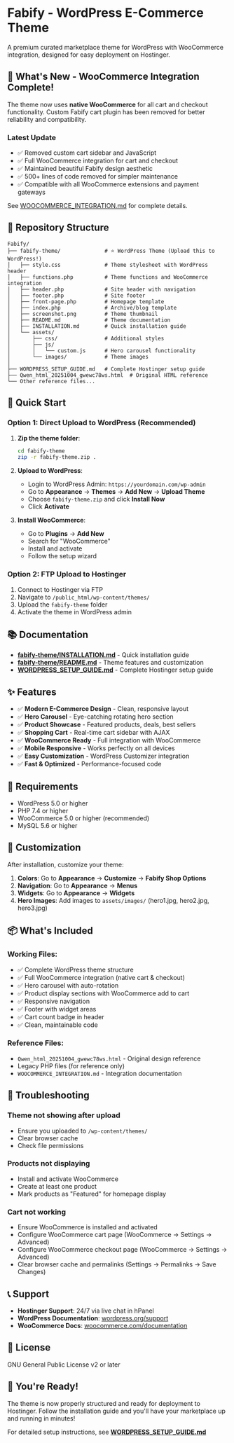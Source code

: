 # Fabify - WordPress E-Commerce Theme

A premium curated marketplace theme for WordPress with WooCommerce integration, designed for easy deployment on Hostinger.

## 🎉 What's New - WooCommerce Integration Complete!

The theme now uses **native WooCommerce** for all cart and checkout functionality. Custom Fabify cart plugin has been removed for better reliability and compatibility.

### Latest Update
- ✅ Removed custom cart sidebar and JavaScript
- ✅ Full WooCommerce integration for cart and checkout
- ✅ Maintained beautiful Fabify design aesthetic
- ✅ 500+ lines of code removed for simpler maintenance
- ✅ Compatible with all WooCommerce extensions and payment gateways

See [WOOCOMMERCE_INTEGRATION.md](WOOCOMMERCE_INTEGRATION.md) for complete details.

## 📁 Repository Structure

```
Fabify/
├── fabify-theme/              # ⭐ WordPress Theme (Upload this to WordPress!)
│   ├── style.css              # Theme stylesheet with WordPress header
│   ├── functions.php          # Theme functions and WooCommerce integration
│   ├── header.php             # Site header with navigation
│   ├── footer.php             # Site footer
│   ├── front-page.php         # Homepage template
│   ├── index.php              # Archive/blog template
│   ├── screenshot.png         # Theme thumbnail
│   ├── README.md              # Theme documentation
│   ├── INSTALLATION.md        # Quick installation guide
│   └── assets/
│       ├── css/               # Additional styles
│       ├── js/
│       │   └── custom.js      # Hero carousel functionality
│       └── images/            # Theme images
│
├── WORDPRESS_SETUP_GUIDE.md   # Complete Hostinger setup guide
├── Qwen_html_20251004_gwewc78ws.html  # Original HTML reference
└── Other reference files...
```

## 🚀 Quick Start

### Option 1: Direct Upload to WordPress (Recommended)

1. **Zip the theme folder**:
   ```bash
   cd fabify-theme
   zip -r fabify-theme.zip .
   ```

2. **Upload to WordPress**:
   - Login to WordPress Admin: `https://yourdomain.com/wp-admin`
   - Go to **Appearance** → **Themes** → **Add New** → **Upload Theme**
   - Choose `fabify-theme.zip` and click **Install Now**
   - Click **Activate**

3. **Install WooCommerce**:
   - Go to **Plugins** → **Add New**
   - Search for "WooCommerce"
   - Install and activate
   - Follow the setup wizard

### Option 2: FTP Upload to Hostinger

1. Connect to Hostinger via FTP
2. Navigate to `/public_html/wp-content/themes/`
3. Upload the `fabify-theme` folder
4. Activate the theme in WordPress admin

## 📚 Documentation

- **[fabify-theme/INSTALLATION.md](fabify-theme/INSTALLATION.md)** - Quick installation guide
- **[fabify-theme/README.md](fabify-theme/README.md)** - Theme features and customization
- **[WORDPRESS_SETUP_GUIDE.md](WORDPRESS_SETUP_GUIDE.md)** - Complete Hostinger setup guide

## ✨ Features

- ✅ **Modern E-Commerce Design** - Clean, responsive layout
- ✅ **Hero Carousel** - Eye-catching rotating hero section
- ✅ **Product Showcase** - Featured products, deals, best sellers
- ✅ **Shopping Cart** - Real-time cart sidebar with AJAX
- ✅ **WooCommerce Ready** - Full integration with WooCommerce
- ✅ **Mobile Responsive** - Works perfectly on all devices
- ✅ **Easy Customization** - WordPress Customizer integration
- ✅ **Fast & Optimized** - Performance-focused code

## 🔧 Requirements

- WordPress 5.0 or higher
- PHP 7.4 or higher
- WooCommerce 5.0 or higher (recommended)
- MySQL 5.6 or higher

## 🎨 Customization

After installation, customize your theme:

1. **Colors**: Go to **Appearance** → **Customize** → **Fabify Shop Options**
2. **Navigation**: Go to **Appearance** → **Menus**
3. **Widgets**: Go to **Appearance** → **Widgets**
4. **Hero Images**: Add images to `assets/images/` (hero1.jpg, hero2.jpg, hero3.jpg)

## 📦 What's Included

### Working Files:
- ✅ Complete WordPress theme structure
- ✅ Full WooCommerce integration (native cart & checkout)
- ✅ Hero carousel with auto-rotation
- ✅ Product display sections with WooCommerce add to cart
- ✅ Responsive navigation
- ✅ Footer with widget areas
- ✅ Cart count badge in header
- ✅ Clean, maintainable code

### Reference Files:
- `Qwen_html_20251004_gwewc78ws.html` - Original design reference
- Legacy PHP files (for reference only)
- `WOOCOMMERCE_INTEGRATION.md` - Integration documentation

## 🐛 Troubleshooting

### Theme not showing after upload
- Ensure you uploaded to `/wp-content/themes/`
- Clear browser cache
- Check file permissions

### Products not displaying
- Install and activate WooCommerce
- Create at least one product
- Mark products as "Featured" for homepage display

### Cart not working
- Ensure WooCommerce is installed and activated
- Configure WooCommerce cart page (WooCommerce → Settings → Advanced)
- Configure WooCommerce checkout page (WooCommerce → Settings → Advanced)
- Clear browser cache and permalinks (Settings → Permalinks → Save Changes)

## 📞 Support

- **Hostinger Support**: 24/7 via live chat in hPanel
- **WordPress Documentation**: [wordpress.org/support](https://wordpress.org/support)
- **WooCommerce Docs**: [woocommerce.com/documentation](https://woocommerce.com/documentation)

## 📄 License

GNU General Public License v2 or later

## 🎉 You're Ready!

The theme is now properly structured and ready for deployment to Hostinger. Follow the installation guide and you'll have your marketplace up and running in minutes!

For detailed setup instructions, see **[WORDPRESS_SETUP_GUIDE.md](WORDPRESS_SETUP_GUIDE.md)**
